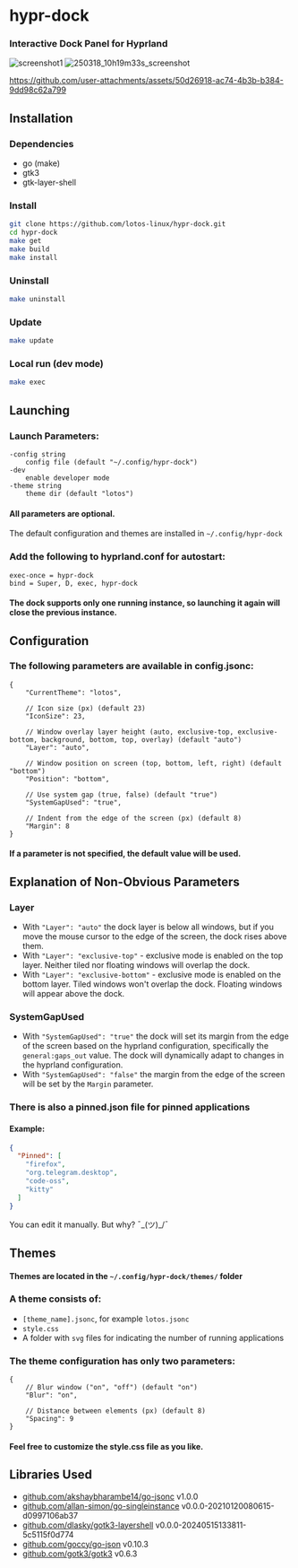 # hypr-dock
### Interactive Dock Panel for Hyprland

![screenshot1](https://github.com/user-attachments/assets/b98cdf7c-83b0-4c12-9da1-ada9e1543178)
![250318_10h19m33s_screenshot](https://github.com/user-attachments/assets/3ef014e4-4613-4e28-b186-71ce262db404)

https://github.com/user-attachments/assets/50d26918-ac74-4b3b-b384-9dd98c62a799

## Installation

### Dependencies

- go (make)
- gtk3
- gtk-layer-shell

### Install
```bash
git clone https://github.com/lotos-linux/hypr-dock.git
cd hypr-dock
make get
make build
make install
```

### Uninstall
```bash
make uninstall
```

### Update
```bash
make update
```

### Local run (dev mode)
```bash
make exec
```

## Launching

### Launch Parameters:
```text
-config string
    config file (default "~/.config/hypr-dock")
-dev
    enable developer mode
-theme string
    theme dir (default "lotos")
```
#### All parameters are optional.

The default configuration and themes are installed in `~/.config/hypr-dock`

### Add the following to hyprland.conf for autostart:
```text
exec-once = hypr-dock
bind = Super, D, exec, hypr-dock
```

#### The dock supports only one running instance, so launching it again will close the previous instance.

## Configuration

### The following parameters are available in config.jsonc:
```jsonc
{
    "CurrentTheme": "lotos",

    // Icon size (px) (default 23)
    "IconSize": 23,

    // Window overlay layer height (auto, exclusive-top, exclusive-bottom, background, bottom, top, overlay) (default "auto")
    "Layer": "auto",

    // Window position on screen (top, bottom, left, right) (default "bottom")
    "Position": "bottom",

    // Use system gap (true, false) (default "true")
    "SystemGapUsed": "true",

    // Indent from the edge of the screen (px) (default 8)
    "Margin": 8
}
```
#### If a parameter is not specified, the default value will be used.

## Explanation of Non-Obvious Parameters
### Layer
- With `"Layer": "auto"` the dock layer is below all windows, but if you move the mouse cursor to the edge of the screen, the dock rises above them.
- With `"Layer": "exclusive-top"` - exclusive mode is enabled on the top layer. Neither tiled nor floating windows will overlap the dock.
- With `"Layer": "exclusive-bottom"` - exclusive mode is enabled on the bottom layer. Tiled windows won't overlap the dock. Floating windows will appear above the dock.
### SystemGapUsed
- With `"SystemGapUsed": "true"` the dock will set its margin from the edge of the screen based on the hyprland configuration, specifically the `general:gaps_out` value. The dock will dynamically adapt to changes in the hyprland configuration.
- With `"SystemGapUsed": "false"` the margin from the edge of the screen will be set by the `Margin` parameter.

### There is also a pinned.json file for pinned applications
#### Example:
```json
{
  "Pinned": [
    "firefox",
    "org.telegram.desktop",
    "code-oss",
    "kitty"
  ]
}
```
You can edit it manually. But why? ¯\_(ツ)_/¯

## Themes

#### Themes are located in the `~/.config/hypr-dock/themes/` folder

### A theme consists of:
- `[theme_name].jsonc`, for example `lotos.jsonc`
- `style.css`
- A folder with `svg` files for indicating the number of running applications

### The theme configuration has only two parameters:
```jsonc
{
    // Blur window ("on", "off") (default "on")
    "Blur": "on",

    // Distance between elements (px) (default 8)
    "Spacing": 9
}
```
#### Feel free to customize the style.css file as you like.

## Libraries Used
- [github.com/akshaybharambe14/go-jsonc](https://github.com/akshaybharambe14/go-jsonc) v1.0.0
- [github.com/allan-simon/go-singleinstance](https://github.com/allan-simon/go-singleinstance) v0.0.0-20210120080615-d0997106ab37
- [github.com/dlasky/gotk3-layershell](https://github.com/dlasky/gotk3-layershell) v0.0.0-20240515133811-5c5115f0d774
- [github.com/goccy/go-json](https://github.com/goccy/go-json) v0.10.3
- [github.com/gotk3/gotk3](https://github.com/gotk3/gotk3) v0.6.3